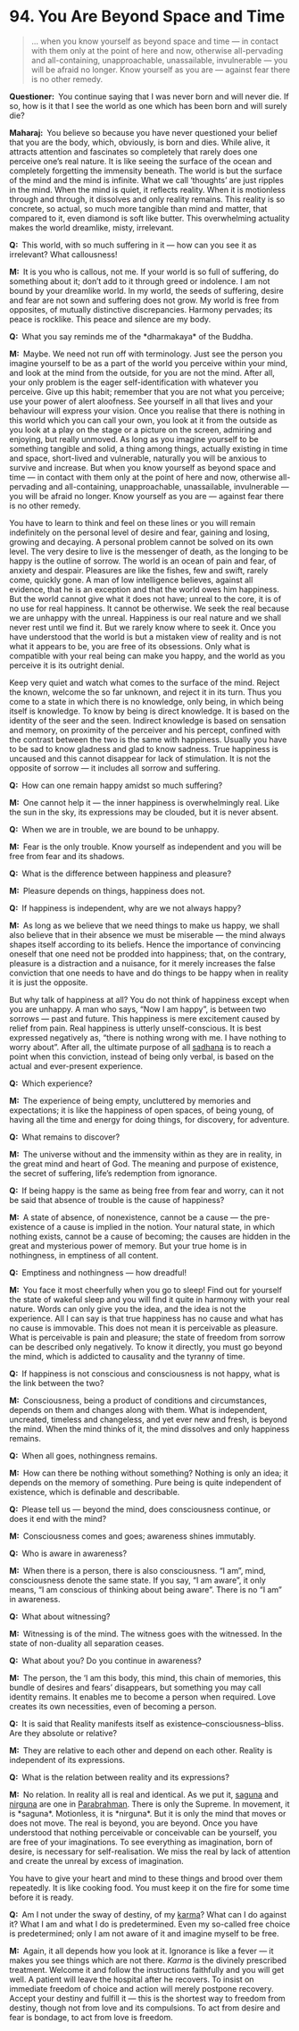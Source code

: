 # 94. You Are Beyond Space and Time

>… when you know yourself as beyond space and time — in contact with them only at the point of 
here and now, otherwise all-pervading and all-containing, unapproachable, unassailable, 
invulnerable — you will be afraid no longer. Know yourself as you are — against fear there is no 
other remedy.</p>

<p><b>Questioner:</b> You continue saying that I was never born and will never die. If so, how is it that I see 
the world as one which has been born and will surely die?</p>

<p><b>Maharaj:</b> You believe so because you have never questioned your belief that you are the body, 
which, obviously, is born and dies. While alive, it attracts attention and fascinates so completely that 
rarely does one perceive one’s real nature. It is like seeing the surface of the ocean and completely 
forgetting the immensity beneath. The world is but the surface of the mind and the mind is infinite. 
What we call ‘thoughts’ are just ripples in the mind. When the mind is quiet, it reflects reality. When it 
is motionless through and through, it dissolves and only reality remains. This reality is so concrete, 
so actual, so much more tangible than mind and matter, that compared to it, even diamond is soft 
like butter. This overwhelming actuality makes the world dreamlike, misty, irrelevant.</p>

<p><b>Q:</b> This world, with so much suffering in it — how can you see it as irrelevant? What callousness!</p>

<p><b>M:</b> It is you who is callous, not me. If your world is so full of suffering, do something about it; don’t 
add to it through greed or indolence. I am not bound by your dreamlike world. In my world, the seeds 
of suffering, desire and fear are not sown and suffering does not grow. My world is free from 
opposites, of mutually distinctive discrepancies. Harmony pervades; its peace is rocklike. This peace 
and silence are my body.</p>

<p><b>Q:</b> What you say reminds me of the *dharmakaya* of the Buddha.</p>

<p><b>M:</b> Maybe. We need not run off with terminology. Just see the person you imagine yourself to be as 
a part of the world you perceive within your mind, and look at the mind from the outside, for you are 
not the mind. After all, your only problem is the eager self-identification with whatever you perceive. 
Give up this habit; remember that you are not what you perceive; use your power of alert aloofness. 
See yourself in all that lives and your behaviour will express your vision. Once you realise that there 
is nothing in this world which you can call your own, you look at it from the outside as you look at a 
play on the stage or a picture on the screen, admiring and enjoying, but really unmoved. As long as 
you imagine yourself to be something tangible and solid, a thing among things, actually existing in 
time and space, short-lived and vulnerable, naturally you will be anxious to survive and increase. 
But when you know yourself as beyond space and time — in contact with them only at the point of 
here and now, otherwise all-pervading and all-containing, unapproachable, unassailable, 
invulnerable — you will be afraid no longer. Know yourself as you are — against fear there is no 
other remedy.

You have to learn to think and feel on these lines or you will remain indefinitely on the personal 
level of desire and fear, gaining and losing, growing and decaying. A personal problem cannot be 
solved on its own level. The very desire to live is the messenger of death, as the longing to be 
happy is the outline of sorrow. The world is an ocean of pain and fear, of anxiety and despair. 
Pleasures are like the fishes, few and swift, rarely come, quickly gone. A man of low intelligence 
believes, against all evidence, that he is an exception and that the world owes him happiness. But 
the world cannot give what it does not have; unreal to the core, it is of no use for real happiness. It 
cannot be otherwise. We seek the real because we are unhappy with the unreal. Happiness is our 
real nature and we shall never rest until we find it. But we rarely know where to seek it. Once you 
have understood that the world is but a mistaken view of reality and is not what it appears to be, 
you are free of its obsessions. Only what is compatible with your real being can make you happy, 
and the world as you perceive it is its outright denial.

Keep very quiet and watch what comes to the surface of the mind. Reject the known, welcome the
so far unknown, and reject it in its turn. Thus you come to a state in which there is no knowledge, 
only being, in which being itself is knowledge. To know by being is direct knowledge. It is based on 
the identity of the seer and the seen. Indirect knowledge is based on sensation and memory, on 
proximity of the perceiver and his percept, confined with the contrast between the two is the same 
with happiness. Usually you have to be sad to know gladness and glad to know sadness. True 
happiness is uncaused and this cannot disappear for lack of stimulation. It is not the opposite of 
sorrow — it includes all sorrow and suffering.</p>

<p><b>Q:</b> How can one remain happy amidst so much suffering?</p>

<p><b>M:</b> One cannot help it — the inner happiness is overwhelmingly real. Like the sun in the sky, its 
expressions may be clouded, but it is never absent.</p>

<p><b>Q:</b> When we are in trouble, we are bound to be unhappy.</p>

<p><b>M:</b> Fear is the only trouble. Know yourself as independent and you will be free from fear and its 
shadows.</p>

<p><b>Q:</b> What is the difference between happiness and pleasure?</p>

<p><b>M:</b> Pleasure depends on things, happiness does not.</p>

<p><b>Q:</b> If happiness is independent, why are we not always happy?</p>

<p><b>M:</b> As long as we believe that we need things to make us happy, we shall also believe that in their 
absence we must be miserable — the mind always shapes itself according to its beliefs. Hence the 
importance of convincing oneself that one need not be prodded into happiness; that, on the 
contrary, pleasure is a distraction and a nuisance, for it merely increases the false conviction that 
one needs to have and do things to be happy when in reality it is just the opposite.

But why talk of happiness at all? You do not think of happiness except when you are unhappy. A 
man who says, “Now I am happy”, is between two sorrows — past and future. This happiness is 
mere excitement caused by relief from pain. Real happiness is utterly unself-conscious. It is best 
expressed negatively as, “there is nothing wrong with me. I have nothing to worry about”. After all, 
the ultimate purpose of all <a href="The practice which produces success, <em>siddhi</em>.">sadhana</a> is to reach a point when this conviction, instead of being only 
verbal, is based on the actual and ever-present experience.</p>

<p><b>Q:</b> Which experience?</p>

<p><b>M:</b> The experience of being empty, uncluttered by memories and expectations; it is like the 
happiness of open spaces, of being young, of having all the time and energy for doing things, for 
discovery, for adventure.</p>

<p><b>Q:</b> What remains to discover?</p>

<p><b>M:</b> The universe without and the immensity within as they are in reality, in the great mind and heart 
of God. The meaning and purpose of existence, the secret of suffering, life’s redemption from 
ignorance.</p>

<p><b>Q:</b> If being happy is the same as being free from fear and worry, can it not be said that absence of 
trouble is the cause of happiness?</p>

<p><b>M:</b> A state of absence, of nonexistence, cannot be a cause — the pre-existence of a cause is implied
in the notion. Your natural state, in which nothing exists, cannot be a cause of becoming; the 
causes are hidden in the great and mysterious power of memory. But your true home is in 
nothingness, in emptiness of all content.</p>

<p><b>Q:</b> Emptiness and nothingness — how dreadful!</p>

<p><b>M:</b> You face it most cheerfully when you go to sleep! Find out for yourself the state of wakeful 
sleep and you will find it quite in harmony with your real nature. Words can only give you the idea, 
and the idea is not the experience. All I can say is that true happiness has no cause and what has 
no cause is immovable. This does not mean it is perceivable as pleasure. What is perceivable is 
pain and pleasure; the state of freedom from sorrow can be described only negatively. To know it 
directly, you must go beyond the mind, which is addicted to causality and the tyranny of time.</p>

<p><b>Q:</b> If happiness is not conscious and consciousness is not happy, what is the link between the two?</p>

<p><b>M:</b> Consciousness, being a product of conditions and circumstances, depends on them and 
changes along with them. What is independent, uncreated, timeless and changeless, and yet ever  
new and fresh, is beyond the mind. When the mind thinks of it, the mind dissolves and only 
happiness remains.</p>

<p><b>Q:</b> When all goes, nothingness remains.</p>

<p><b>M:</b> How can there be nothing without something? Nothing is only an idea; it depends on the 
memory of something. Pure being is quite independent of existence, which is definable and 
describable.</p>

<p><b>Q:</b> Please tell us — beyond the mind, does consciousness continue, or does it end with the mind?</p>

<p><b>M:</b> Consciousness comes and goes; awareness shines immutably.</p>

<p><b>Q:</b> Who is aware in awareness?</p>

<p><b>M:</b> When there is a person, there is also consciousness. “I am”, mind, consciousness denote the 
same state. If you say, “I am aware”, it only means, “I am conscious of thinking about being aware”. 
There is no “I am” in awareness.</p>

<p><b>Q:</b> What about witnessing?</p>

<p><b>M:</b> Witnessing is of the mind. The witness goes with the witnessed. In the state of non-duality all
separation ceases.</p>

<p><b>Q:</b> What about you? Do you continue in awareness?</p>

<p><b>M:</b> The person, the ‘I am this body, this mind, this chain of memories, this bundle of desires and 
fears’ disappears, but something you may call identity remains. It enables me to become a person 
when required. Love creates its own necessities, even of becoming a person.</p>

<p><b>Q:</b> It is said that Reality manifests itself as existence–consciousness–bliss. Are they absolute or
relative?</p>

<p><b>M:</b> They are relative to each other and depend on each other. Reality is independent of its 
expressions.</p>

<p><b>Q:</b> What is the relation between reality and its expressions?</p>

<p><b>M:</b> No relation. In reality all is real and identical. As we put it, <a href="Manifested condition with the three <em>guna</em>s, qualities — <em>sattva</em>, <em>rajas</em> and <em>tamas</em>. The Supreme Absolute conceived of as possessing qualities like love, mercy etc., as distinguished from the undifferentiated Absolute of the <em>Advaita Vedanta</em>.">saguna</a> and <a href="The unconditioned, without form, qualities or attributes.">nirguna</a> are one in <a href="The Supreme Reality.">Parabrahman</a>. There is only the Supreme. In movement, it is *saguna*. Motionless, it is *nirguna*. But it 
is only the mind that moves or does not move. The real is beyond, you are beyond. Once you have 
understood that nothing perceivable or conceivable can be yourself, you are free of your 
imaginations. To see everything as imagination, born of desire, is necessary for self-realisation. We 
miss the real by lack of attention and create the unreal by excess of imagination.

You have to give your heart and mind to these things and brood over them repeatedly. It is like 
cooking food. You must keep it on the fire for some time before it is ready.</p>

<p><b>Q:</b> Am I not under the sway of destiny, of my <a href="Action or “the fruits of action”. <em>Karma</em> is of three kinds: <em>sanchita</em> (accumulated from previous births), <em>prarabdha</em> (portion of the past <em>karma</em> to be worked out in the present life) and <em>agami</em> (the current <em>karma</em> the result of which will fructify in future).">karma</a>? What can I do against it? What I am and 
what I do is predetermined. Even my so-called free choice is predetermined; only I am not aware of 
it and imagine myself to be free.</p>

<p><b>M:</b> Again, it all depends how you look at it. Ignorance is like a fever — it makes you see things 
which are not there. <i>Karma</i> is the divinely prescribed treatment. Welcome it and follow the 
instructions faithfully and you will get well. A patient will leave the hospital after he recovers. To 
insist on immediate freedom of choice and action will merely postpone recovery. Accept your 
destiny and fulfill it — this is the shortest way to freedom from destiny, though not from love and its 
compulsions. To act from desire and fear is bondage, to act from love is freedom.


<script>
export default {
  props: ["slot-key"],
  mounted () {
    tippy("[href]", {allowHTML: true});
  }
}
</script>